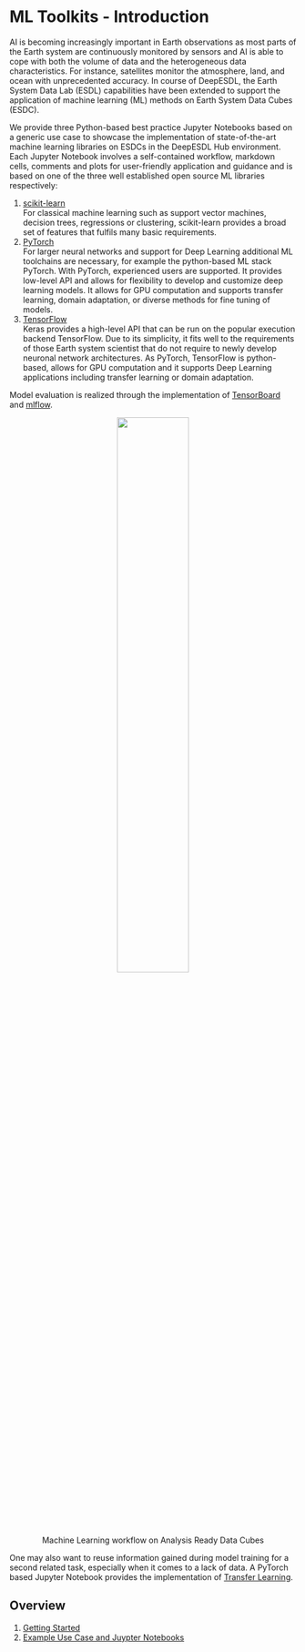 # ML Toolkits - Introduction

AI is becoming increasingly important in Earth observations as most parts 
of the Earth system are continuously monitored by sensors and AI is able to 
cope  with both the volume of data and the heterogeneous data 
characteristics. For instance, satellites monitor the atmosphere, land, and 
ocean with unprecedented accuracy. In course of DeepESDL, the Earth System 
Data Lab (ESDL) capabilities have been extended to support the application of 
machine learning (ML) methods on Earth System Data Cubes (ESDC). 

We provide three Python-based best practice Jupyter Notebooks based on a 
generic use case to showcase the implementation of state-of-the-art machine 
learning libraries on ESDCs in the DeepESDL Hub environment. 
Each Jupyter Notebook involves a self-contained workflow, markdown cells, 
comments and plots for user-friendly application and guidance and is based 
on one of the three well established open source ML libraries respectively:

1.    [scikit-learn](https://scikit-learn.org/stable/)<br>
      For classical machine learning such as support vector machines, decision trees, regressions or clustering, scikit-learn provides a broad set of features that fulfils many basic requirements.
2.    [PyTorch](https://pytorch.org/)<br>
      For larger neural networks and support for Deep Learning additional ML toolchains are necessary, for example the python-based ML stack PyTorch. With PyTorch, experienced users are supported. It
      provides low-level API and allows for flexibility to develop and customize deep learning models. It allows for GPU computation and supports transfer learning, domain adaptation, or diverse methods
      for fine tuning of models.
3.    [TensorFlow](https://www.tensorflow.org/overview)<br>
      Keras provides a high-level API that can be run on the popular execution backend TensorFlow. Due to its simplicity, it fits well to the requirements of those Earth system scientist that do not           require to newly develop neuronal network architectures. As PyTorch, TensorFlow is python-based, allows for GPU computation and it supports Deep Learning applications including transfer learning         or domain adaptation.

Model evaluation is realized through the implementation of [TensorBoard](https://www.tensorflow.org/tensorboard) and 
[mlflow](https://mlflow.org/).




<p align="center">
<img src="https://github.com/deepesdl/deepesdl-doc/blob/anja-xxx-ml_toolkit/docs/img/mltoolkit_scheme.png" width="50%" height="50%">
</p>
<p align = "center">
Machine Learning workflow on Analysis Ready Data Cubes
</p>

      
One may also want to reuse information gained during model training for a 
second related task, especially when it comes to a lack of data. A PyTorch 
based Jupyter Notebook provides the implementation of 
[Transfer Learning](https://github.com/deepesdl/ML-Toolkit/blob/master/src/transfer_learning.ipynb). 

## Overview
1. [Getting Started](getting-started.md)    
2. [Example Use Case and Juypter Notebooks](example.md)
   
